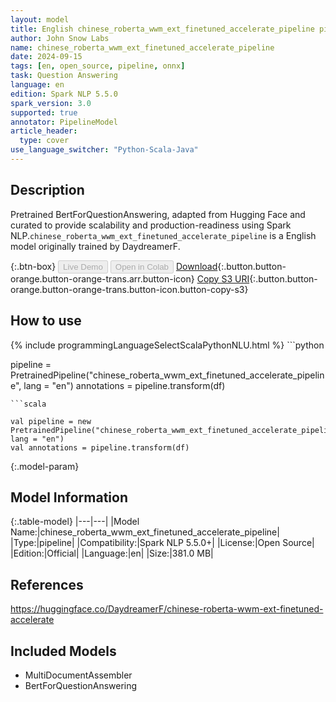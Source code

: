 ```yaml
---
layout: model
title: English chinese_roberta_wwm_ext_finetuned_accelerate_pipeline pipeline BertForQuestionAnswering from DaydreamerF
author: John Snow Labs
name: chinese_roberta_wwm_ext_finetuned_accelerate_pipeline
date: 2024-09-15
tags: [en, open_source, pipeline, onnx]
task: Question Answering
language: en
edition: Spark NLP 5.5.0
spark_version: 3.0
supported: true
annotator: PipelineModel
article_header:
  type: cover
use_language_switcher: "Python-Scala-Java"
---
```


## Description

Pretrained BertForQuestionAnswering, adapted from Hugging Face and curated to provide scalability and production-readiness using Spark NLP.`chinese_roberta_wwm_ext_finetuned_accelerate_pipeline` is a English model originally trained by DaydreamerF.

{:.btn-box}
<button class="button button-orange" disabled>Live Demo</button>
<button class="button button-orange" disabled>Open in Colab</button>
[Download](https://s3.amazonaws.com/auxdata.johnsnowlabs.com/public/models/chinese_roberta_wwm_ext_finetuned_accelerate_pipeline_en_5.5.0_3.0_1726367880377.zip){:.button.button-orange.button-orange-trans.arr.button-icon}
[Copy S3 URI](s3://auxdata.johnsnowlabs.com/public/models/chinese_roberta_wwm_ext_finetuned_accelerate_pipeline_en_5.5.0_3.0_1726367880377.zip){:.button.button-orange.button-orange-trans.button-icon.button-copy-s3}

## How to use



<div class="tabs-box" markdown="1">
{% include programmingLanguageSelectScalaPythonNLU.html %}
```python

pipeline = PretrainedPipeline("chinese_roberta_wwm_ext_finetuned_accelerate_pipeline", lang = "en")
annotations =  pipeline.transform(df)   

```
```scala

val pipeline = new PretrainedPipeline("chinese_roberta_wwm_ext_finetuned_accelerate_pipeline", lang = "en")
val annotations = pipeline.transform(df)

```
</div>

{:.model-param}
## Model Information

{:.table-model}
|---|---|
|Model Name:|chinese_roberta_wwm_ext_finetuned_accelerate_pipeline|
|Type:|pipeline|
|Compatibility:|Spark NLP 5.5.0+|
|License:|Open Source|
|Edition:|Official|
|Language:|en|
|Size:|381.0 MB|

## References

https://huggingface.co/DaydreamerF/chinese-roberta-wwm-ext-finetuned-accelerate

## Included Models

- MultiDocumentAssembler
- BertForQuestionAnswering